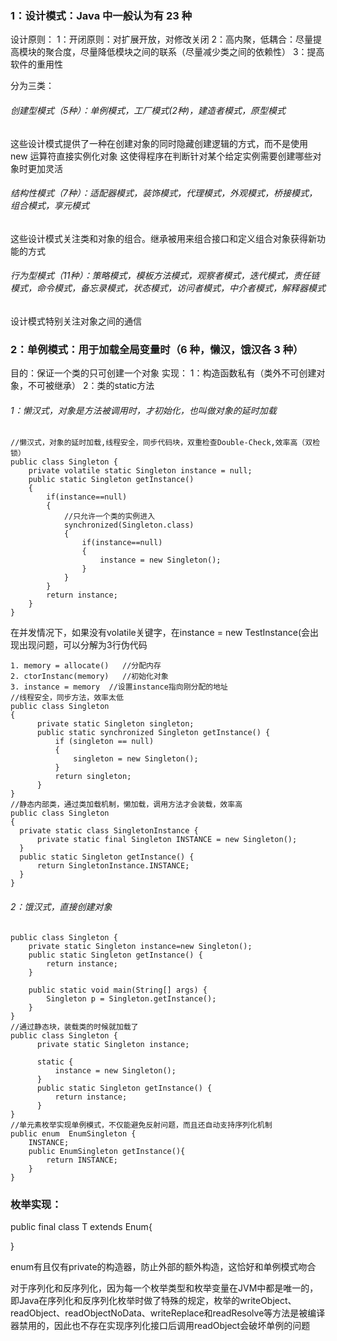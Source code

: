 ### 1：设计模式：Java 中一般认为有 23 种

设计原则： 1：开闭原则：对扩展开放，对修改关闭 2：高内聚，低耦合：尽量提高模块的聚合度，尽量降低模块之间的联系（尽量减少类之间的依赖性） 3：提高软件的重用性

分为三类：

###### 创建型模式（5种）：单例模式，工厂模式(2种)，建造者模式，原型模式

这些设计模式提供了一种在创建对象的同时隐藏创建逻辑的方式，而不是使用 new 运算符直接实例化对象 这使得程序在判断针对某个给定实例需要创建哪些对象时更加灵活

###### 结构性模式（7种）：适配器模式，装饰模式，代理模式，外观模式，桥接模式，组合模式，享元模式

这些设计模式关注类和对象的组合。继承被用来组合接口和定义组合对象获得新功能的方式

###### 行为型模式（11种）：策略模式，模板方法模式，观察者模式，迭代模式，责任链模式，命令模式，备忘录模式，状态模式，访问者模式，中介者模式，解释器模式

设计模式特别关注对象之间的通信

### 2：单例模式：用于加载全局变量时（6 种，懒汉，饿汉各 3 种）

目的：保证一个类的只可创建一个对象 实现： 1：构造函数私有（类外不可创建对象，不可被继承） 2：类的static方法

###### 1：懒汉式，对象是方法被调用时，才初始化，也叫做对象的延时加载

```
//懒汉式，对象的延时加载,线程安全，同步代码块，双重检查Double-Check,效率高（双检锁）
public class Singleton {
    private volatile static Singleton instance = null;
    public static Singleton getInstance()
    {
        if(instance==null)
        {
            //只允许一个类的实例进入
            synchronized(Singleton.class)
            {
                if(instance==null)
                {
                    instance = new Singleton();
                }
            }
        }
        return instance;
    }
}
```

在并发情况下，如果没有volatile关键字，在instance = new TestInstance(会出现出现问题，可以分解为3行伪代码

```
1. memory = allocate()   //分配内存
2. ctorInstanc(memory)   //初始化对象
3. instance = memory  //设置instance指向刚分配的地址
//线程安全，同步方法，效率太低
public class Singleton
{
      private static Singleton singleton;
      public static synchronized Singleton getInstance() {
          if (singleton == null)
          {
              singleton = new Singleton();
          }
          return singleton;
      }
}
//静态内部类，通过类加载机制，懒加载，调用方法才会装载，效率高
public class Singleton
{
  private static class SingletonInstance {
      private static final Singleton INSTANCE = new Singleton();
  }
  public static Singleton getInstance() {
      return SingletonInstance.INSTANCE;
  }
}
```

###### 2：饿汉式，直接创建对象

```
public class Singleton {
    private static Singleton instance=new Singleton();
    public static Singleton getInstance() {
        return instance;
    }

    public static void main(String[] args) {
        Singleton p = Singleton.getInstance();
    }
}
//通过静态块，装载类的时候就加载了
public class Singleton {
      private static Singleton instance;

      static {
          instance = new Singleton();
      }
      public static Singleton getInstance() {
          return instance;
      }
}
//单元素枚举实现单例模式，不仅能避免反射问题，而且还自动支持序列化机制
public enum  EnumSingleton {
    INSTANCE;
    public EnumSingleton getInstance(){
        return INSTANCE;
    }
}
```

### 枚举实现：

public final class T extends Enum{

}

enum有且仅有private的构造器，防止外部的额外构造，这恰好和单例模式吻合

对于序列化和反序列化，因为每一个枚举类型和枚举变量在JVM中都是唯一的，即Java在序列化和反序列化枚举时做了特殊的规定，枚举的writeObject、readObject、readObjectNoData、writeReplace和readResolve等方法是被编译器禁用的，因此也不存在实现序列化接口后调用readObject会破坏单例的问题